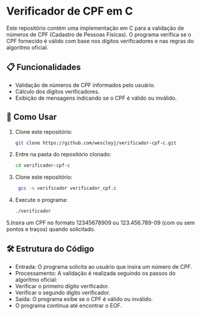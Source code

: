 # Verificador de CPF em C

Este repositório contém uma implementação em C para a validação de números de CPF (Cadastro de Pessoas Físicas). O programa verifica se o CPF fornecido é válido com base nos dígitos verificadores e nas regras do algoritmo oficial.

## 📋 Funcionalidades

- Validação de números de CPF informados pelo usuário.
- Cálculo dos dígitos verificadores.
- Exibição de mensagens indicando se o CPF é válido ou inválido.

## 🚀 Como Usar

1. Clone este repositório:
   ```bash
   git clone https://github.com/wescleyj/verificador-cpf-c.git
   ```
2. Entre na pasta do repositório clonado:
   ```bash
   cd verificador-cpf-c
   ```
3. Clone este repositório:
   ```bash
    gcc -o verificador verificador_cpf.c
    ```
4. Execute o programa:
   ```bash
   ./verificador
   ```
5.Insira um CPF no formato 12345678909 ou 123.456.789-09 (com ou sem pontos e traços) quando solicitado.

## 🛠 Estrutura do Código
- Entrada: O programa solicita ao usuário que insira um número de CPF.
- Processamento: A validação é realizada seguindo os passos do algoritmo oficial:
- Verificar o primeiro dígito verificador.
- Verificar o segundo dígito verificador.
- Saída: O programa exibe se o CPF é válido ou inválido.
- O programa continua até encontrar o EOF.
